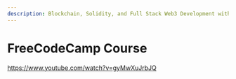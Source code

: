 ```yaml
---
description: Blockchain, Solidity, and Full Stack Web3 Development with JavaScript
---
```


# FreeCodeCamp Course

https://www.youtube.com/watch?v=gyMwXuJrbJQ

